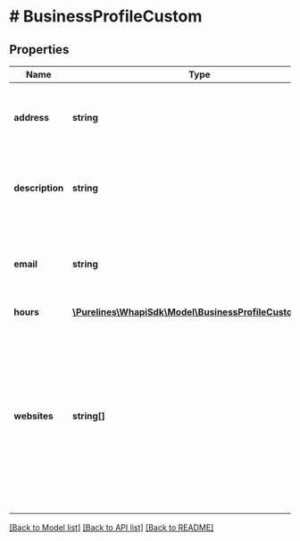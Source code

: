 # # BusinessProfileCustom

## Properties

Name | Type | Description | Notes
------------ | ------------- | ------------- | -------------
**address** | **string** | Address of the business Maximum of 256 characters | [optional]
**description** | **string** | Description of the business Maximum of 256 characters | [optional]
**email** | **string** | Email address to contact the business Maximum of 128 characters | [optional]
**hours** | [**\Purelines\WhapiSdk\Model\BusinessProfileCustomHours**](BusinessProfileCustomHours.md) |  | [optional]
**websites** | **string[]** | URLs associated with business (e.g., website, Facebook page, Instagram) Maximum of 2 websites with a maximum of 256 characters each | [optional]

[[Back to Model list]](../../README.md#models) [[Back to API list]](../../README.md#endpoints) [[Back to README]](../../README.md)
